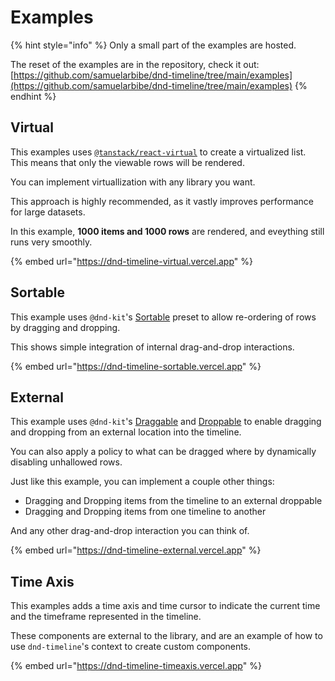 # Examples

{% hint style="info" %}
Only a small part of the examples are hosted.

The reset of the examples are in the repository, check it out: [https://github.com/samuelarbibe/dnd-timeline/tree/main/examples](https://github.com/samuelarbibe/dnd-timeline/tree/main/examples)
{% endhint %}

## Virtual

This examples uses [`@tanstack/react-virtual`](https://tanstack.com/virtual/v3) to create a virtualized list. This means that only the viewable rows will be rendered.

You can implement virtuallization with any library you want.

This approach is highly recommended, as it vastly improves performance for large datasets.

In this example, **1000 items and 1000 rows** are rendered, and eveything still runs very smoothly.

{% embed url="https://dnd-timeline-virtual.vercel.app" %}

## Sortable

This example uses `@dnd-kit`'s [Sortable](https://docs.dndkit.com/presets/sortable) preset to allow re-ordering of rows by dragging and dropping.

This shows simple integration of internal drag-and-drop interactions.

{% embed url="https://dnd-timeline-sortable.vercel.app" %}

## External

This example uses `@dnd-kit`'s [Draggable](https://docs.dndkit.com/api-documentation/draggable) and [Droppable](https://docs.dndkit.com/api-documentation/droppable) to enable dragging and dropping from an external location into the timeline.

You can also apply a policy to what can be dragged where by dynamically disabling unhallowed rows.

Just like this example, you can implement a couple other things:

* Dragging and Dropping items from the timeline to an external droppable
* Dragging and Dropping items from one timeline to another

And any other drag-and-drop interaction you can think of.

{% embed url="https://dnd-timeline-external.vercel.app" %}

## Time Axis

This examples adds a time axis and time cursor to indicate the current time and the timeframe represented in the timeline.

These components are external to the library, and are an example of how to use `dnd-timeline`'s context to create custom components.

{% embed url="https://dnd-timeline-timeaxis.vercel.app" %}

